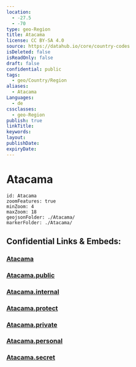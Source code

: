 ```yaml
---
location:
  - -27.5
  - -70
type: geo-Region
title: Atacama
license: CC BY-SA 4.0
source: https://datahub.io/core/country-codes
isDeleted: false
isReadOnly: false
draft: false
confidential: public
tags:
  - geo/Country/Region
aliases:
  - Atacama
Languages:
  - de
cssclasses:
  - geo-Region
publish: true
linkTitle:
keywords:
layout:
publishDate:
expiryDate:
---
```


# Atacama

```leaflet
id: Atacama
zoomFeatures: true 
minZoom: 4 
maxZoom: 18
geojsonFolder: ./Atacama/
markerFolder: ./Atacama/
```


## Confidential Links & Embeds: 

### [Atacama](/_Standards/Earth/Continent/America~South/Chile/regions~Chile/Atacama.md) 

### [Atacama.public](/_public/Earth/Continent/America~South/Chile/regions~Chile/Atacama.public.md) 

### [Atacama.internal](/_internal/Earth/Continent/America~South/Chile/regions~Chile/Atacama.internal.md) 

### [Atacama.protect](/_protect/Earth/Continent/America~South/Chile/regions~Chile/Atacama.protect.md) 

### [Atacama.private](/_private/Earth/Continent/America~South/Chile/regions~Chile/Atacama.private.md) 

### [Atacama.personal](/_personal/Earth/Continent/America~South/Chile/regions~Chile/Atacama.personal.md) 

### [Atacama.secret](/_secret/Earth/Continent/America~South/Chile/regions~Chile/Atacama.secret.md)

